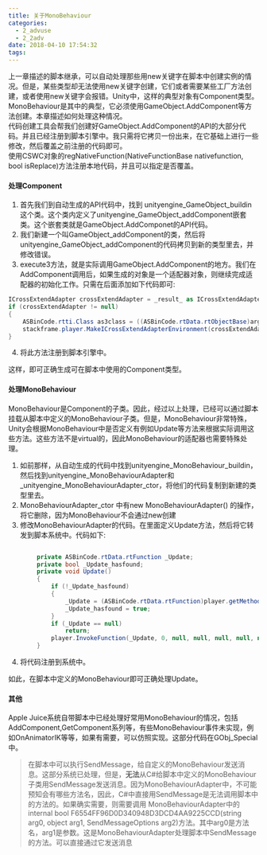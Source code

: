 ```yaml
---
title: 关于MonoBehaviour
categories:
  - 2_advuse
  - 2_2adv
date: 2018-04-10 17:54:32
tags:
---
```

上一章描述的脚本继承，可以自动处理那些用new关键字在脚本中创建实例的情况。但是，某些类型却无法使用new关键字创建，它们或者需要某些工厂方法创建，或者使用new关键字会报错。Unity中，这样的典型对象有Component类型。MonoBehaviour是其中的典型，它必须使用GameObject.AddComponent等方法创建。本章描述如何处理这种情况。  
代码创建工具会帮我们创建好GameObject.AddComponent的API的大部分代码。并且已经注册到脚本引擎中。我只需将它拷贝一份出来，在它基础上进行一些修改，然后覆盖之前注册的代码即可。  
使用CSWC对象的regNativeFunction(NativeFunctionBase nativefunction, bool isReplace)方法注册本地代码，并且可以指定是否覆盖。  

#### 处理Component ####
1. 首先我们到自动生成的API代码中，找到 unityengine_GameObject_buildin 这个类。这个类内定义了unityengine_GameObject_addComponent嵌套类。这个嵌套类就是GameObject.AddComponet的API代码。
2. 我们新建一个叫GameObject_addComponent的类，然后将unityengine_GameObject_addComponent的代码拷贝到新的类型里去，并修改错误。
3. execute3方法，就是实际调用GameObject.AddComponent的地方。我们在AddComponent调用后，如果生成的对象是一个适配器对象，则继续完成适配器的初始化工作。只需在后面添加如下代码即可:  

```csharp
ICrossExtendAdapter crossExtendAdapter = _result_ as ICrossExtendAdapter;
if (crossExtendAdapter != null)
{
	ASBinCode.rtti.Class as3class = ((ASBinCode.rtData.rtObjectBase)argements[0]).value._class;
	stackframe.player.MakeICrossExtendAdapterEnvironment(crossExtendAdapter, as3class);
}
```

4. 将此方法注册到脚本引擎中。  


这样，即可正确生成可在脚本中使用的Component类型。

#### 处理MonoBehaviour ####
MonoBehaviour是Component的子类。因此，经过以上处理，已经可以通过脚本挂载从脚本中定义的MonoBehaviour子类。但是，MonoBehaviour非常特殊，Unity会根据MonoBehaviour中是否定义有例如Update等方法来根据实际调用这些方法。这些方法不是virtual的，因此MonoBehaviour的适配器也需要特殊处理。
1. 如前那样，从自动生成的代码中找到unityengine_MonoBehaviour_buildin，然后找到unityengine_MonoBehaviourAdapter和_unityengine_MonoBehaviourAdapter_ctor，将他们的代码复制到新建的类型里去。
2. MonoBehaviourAdapter_ctor 中有new MonoBehaviourAdapter() 的操作，将它删除，因为MonoBehaviour不会通过new创建
3. 修改MonoBehaviourAdapter的代码。在里面定义Update方法，然后将它转发到脚本系统中。代码如下:  


```csharp

		private ASBinCode.rtData.rtFunction _Update;
		private bool _Update_hasfound;
		private void Update()
		{
			if (!_Update_hasfound)
			{
				_Update = (ASBinCode.rtData.rtFunction)player.getMethod(bindAS3Object, "Update");
				_Update_hasfound = true;
			}
			if (_Update == null)
				return;
			player.InvokeFunction(_Update, 0, null, null, null, null, null, null);
		}

```
4. 将代码注册到系统中。

如此，在脚本中定义的MonoBehaviour即可正确处理Update。

#### 其他 ####
Apple Juice系统自带脚本中已经处理好常用MonoBehaviour的情况，包括AddComponent,GetComponent系列等，有些MonoBehaviour事件未实现，例如OnAnimatorIK等等，如果有需要，可以仿照实现。这部分代码在GObj_Special中。  
    
> 在脚本中可以执行SendMessage，给自定义的MonoBehaviour发送消息。这部分系统已处理，但是，**无法**从C#给脚本中定义的MonoBehaviour子类用SendMessage发送消息。因为MonoBehaviourAdapter中，不可能预知会有哪些方法名，因此，C#中直接用SendMessage是无法调用脚本中的方法的。如果确实需要，则需要调用
> MonoBehaviourAdapter中的
> internal bool F6554FF96D0D340948D3DCD4AA9225CCD(string arg0, object arg1, SendMessageOptions arg2)方法。其中arg0是方法名，arg1是参数。这是MonoBehaviourAdapter处理脚本中SendMessage的方法。可以直接通过它发送消息

